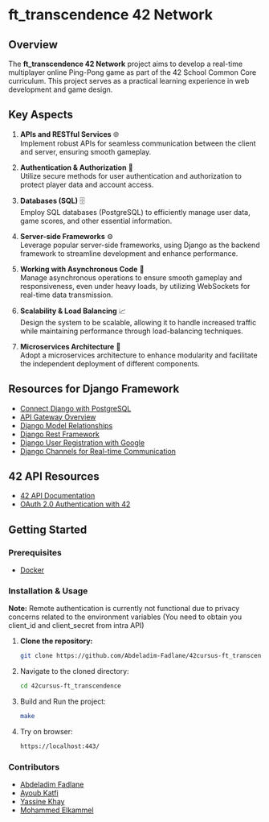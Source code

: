 # ft_transcendence 42 Network

## Overview
The **ft_transcendence 42 Network** project aims to develop a real-time multiplayer online Ping-Pong game as part of the 42 School Common Core curriculum. This project serves as a practical learning experience in web development and game design.

## Key Aspects

1. **APIs and RESTful Services** 🌐  
   Implement robust APIs for seamless communication between the client and server, ensuring smooth gameplay.

2. **Authentication & Authorization** 🔐  
   Utilize secure methods for user authentication and authorization to protect player data and account access.

3. **Databases (SQL)** 🗄️  
   Employ SQL databases (PostgreSQL) to efficiently manage user data, game scores, and other essential information.

4. **Server-side Frameworks** ⚙️  
   Leverage popular server-side frameworks, using Django as the backend framework to streamline development and enhance performance.

5. **Working with Asynchronous Code** 🔄  
   Manage asynchronous operations to ensure smooth gameplay and responsiveness, even under heavy loads, by utilizing WebSockets for real-time data transmission.

6. **Scalability & Load Balancing** 📈  
   Design the system to be scalable, allowing it to handle increased traffic while maintaining performance through load-balancing techniques.

7. **Microservices Architecture** 🧩  
   Adopt a microservices architecture to enhance modularity and facilitate the independent deployment of different components.


## Resources for Django Framework
- [Connect Django with PostgreSQL](https://github.com/docker/awesome-compose/blob/master/official-documentation-samples/django/README.md)
- [API Gateway Overview](https://www.wallarm.com/what/the-concept-of-an-api-gateway)
- [Django Model Relationships](https://medium.com/@biswajitpanda973/django-model-relationships-11ef9d73168d)
- [Django Rest Framework](https://medium.com/@devsumitg/the-power-of-django-rest-framework-streamline-your-api-development-387be93a8acb)
- [Django User Registration with Google](https://medium.com/@infowithkiiru/django-user-registration-with-google-67524cce5ab7)
- [Django Channels for Real-time Communication](https://medium.com/@devsumitg/revolutionize-your-chat-app-with-django-channels-unleashing-real-time-communication-power-86814f198ca3)

## 42 API Resources
- [42 API Documentation](https://api.intra.42.fr/apidoc/guides/getting_started)
- [OAuth 2.0 Authentication with 42](https://api.intra.42.fr/apidoc/guides/web_application_flow)

## Getting Started

### Prerequisites
- [Docker](https://www.docker.com/)

### Installation & Usage
**Note:** Remote authentication is currently not functional due to privacy concerns related to the environment 
variables (You need to obtain you client_id and client_secret from intra API)

1. **Clone the repository:**
   ```bash
   git clone https://github.com/Abdeladim-Fadlane/42cursus-ft_transcendence.git

2. Navigate to the cloned directory:
    ```bash 
    cd 42cursus-ft_transcendence
3. Build and Run the project:
    ```bash 
    make
4. Try on browser:
    ```bash
    https://localhost:443/
### Contributors
- [Abdeladim Fadlane](https://github.com/Abdeladim-Fadlane)
- [Ayoub Katfi](https://github.com/ayyoubkatfi)
- [Yassine Khay](https://github.com/yakhay)
- [Mohammed Elkammel](https://github.com/moelkama)
